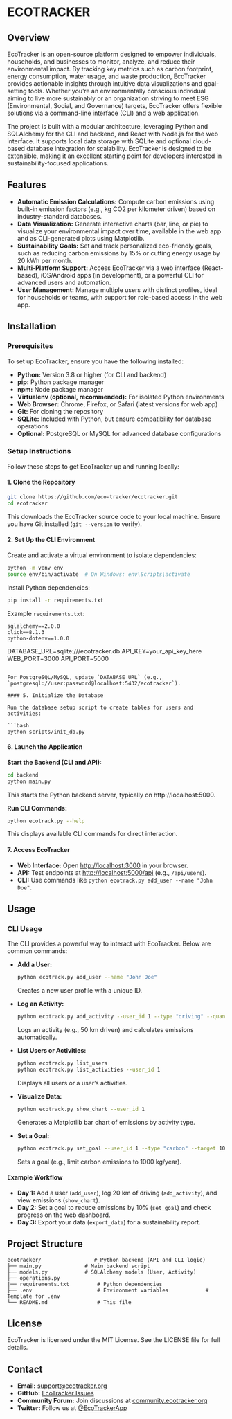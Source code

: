 # ECOTRACKER

## Overview

EcoTracker is an open-source platform designed to empower individuals, households, and businesses to monitor, analyze, and reduce their environmental impact. By tracking key metrics such as carbon footprint, energy consumption, water usage, and waste production, EcoTracker provides actionable insights through intuitive data visualizations and goal-setting tools. Whether you’re an environmentally conscious individual aiming to live more sustainably or an organization striving to meet ESG (Environmental, Social, and Governance) targets, EcoTracker offers flexible solutions via a command-line interface (CLI) and a web application.

The project is built with a modular architecture, leveraging Python and SQLAlchemy for the CLI and backend, and React with Node.js for the web interface. It supports local data storage with SQLite and optional cloud-based database integration for scalability. EcoTracker is designed to be extensible, making it an excellent starting point for developers interested in sustainability-focused applications.

## Features

- **Automatic Emission Calculations:** Compute carbon emissions using built-in emission factors (e.g., kg CO2 per kilometer driven) based on industry-standard databases.
- **Data Visualization:** Generate interactive charts (bar, line, or pie) to visualize your environmental impact over time, available in the web app and as CLI-generated plots using Matplotlib.
- **Sustainability Goals:** Set and track personalized eco-friendly goals, such as reducing carbon emissions by 15% or cutting energy usage by 20 kWh per month.
- **Multi-Platform Support:** Access EcoTracker via a web interface (React-based), iOS/Android apps (in development), or a powerful CLI for advanced users and automation.
- **User Management:** Manage multiple users with distinct profiles, ideal for households or teams, with support for role-based access in the web app.

## Installation

### Prerequisites

To set up EcoTracker, ensure you have the following installed:

- **Python:** Version 3.8 or higher (for CLI and backend)
- **pip:** Python package manager
- **npm:** Node package manager
- **Virtualenv (optional, recommended):** For isolated Python environments
- **Web Browser:** Chrome, Firefox, or Safari (latest versions for web app)
- **Git:** For cloning the repository
- **SQLite:** Included with Python, but ensure compatibility for database operations
- **Optional:** PostgreSQL or MySQL for advanced database configurations

### Setup Instructions

Follow these steps to get EcoTracker up and running locally:

#### 1. Clone the Repository

```bash
git clone https://github.com/eco-tracker/ecotracker.git
cd ecotracker
```
This downloads the EcoTracker source code to your local machine. Ensure you have Git installed (`git --version` to verify).

#### 2. Set Up the CLI Environment

Create and activate a virtual environment to isolate dependencies:

```bash
python -m venv env
source env/bin/activate  # On Windows: env\Scripts\activate
```

Install Python dependencies:

```bash
pip install -r requirements.txt
```

Example `requirements.txt`:
```
sqlalchemy==2.0.0
click==8.1.3
python-dotenv==1.0.0
```

DATABASE_URL=sqlite:///ecotracker.db
API_KEY=your_api_key_here
WEB_PORT=3000
API_PORT=5000
```

For PostgreSQL/MySQL, update `DATABASE_URL` (e.g., `postgresql://user:password@localhost:5432/ecotracker`).

#### 5. Initialize the Database

Run the database setup script to create tables for users and activities:

```bash
python scripts/init_db.py
```

#### 6. Launch the Application

**Start the Backend (CLI and API):**
```bash
cd backend
python main.py
```
This starts the Python backend server, typically on http://localhost:5000.


**Run CLI Commands:**
```bash
python ecotrack.py --help
```
This displays available CLI commands for direct interaction.

#### 7. Access EcoTracker

- **Web Interface:** Open [http://localhost:3000](http://localhost:3000) in your browser.
- **API:** Test endpoints at [http://localhost:5000/api](http://localhost:5000/api) (e.g., `/api/users`).
- **CLI:** Use commands like `python ecotrack.py add_user --name "John Doe"`.

## Usage

### CLI Usage

The CLI provides a powerful way to interact with EcoTracker. Below are common commands:

- **Add a User:**
  ```bash
  python ecotrack.py add_user --name "John Doe" 
  ```
  Creates a new user profile with a unique ID.

- **Log an Activity:**
  ```bash
  python ecotrack.py add_activity --user_id 1 --type "driving" --quantity 50
  ```
  Logs an activity (e.g., 50 km driven) and calculates emissions automatically.

- **List Users or Activities:**
  ```bash
  python ecotrack.py list_users
  python ecotrack.py list_activities --user_id 1
  ```
  Displays all users or a user’s activities.

- **Visualize Data:**
  ```bash
  python ecotrack.py show_chart --user_id 1
  ```
  Generates a Matplotlib bar chart of emissions by activity type.

- **Set a Goal:**
  ```bash
  python ecotrack.py set_goal --user_id 1 --type "carbon" --target 1000
  ```
  Sets a goal (e.g., limit carbon emissions to 1000 kg/year).



#### Example Workflow

- **Day 1:** Add a user (`add_user`), log 20 km of driving (`add_activity`), and view emissions (`show_chart`).
- **Day 2:** Set a goal to reduce emissions by 10% (`set_goal`) and check progress on the web dashboard.
- **Day 3:** Export your data (`export_data`) for a sustainability report.

## Project Structure

```
ecotracker/                 # Python backend (API and CLI logic)
├── main.py              # Main backend script
├── models.py            # SQLAlchemy models (User, Activity)
├── operations.py
|── requirements.txt         # Python dependencies
├── .env                     # Environment variables            # Template for .env
└── README.md                # This file
```

## License

EcoTracker is licensed under the MIT License. See the LICENSE file for full details.

## Contact

- **Email:** support@ecotracker.org
- **GitHub:** [EcoTracker Issues](https://github.com/eco-tracker/ecotracker/issues)
- **Community Forum:** Join discussions at [community.ecotracker.org](https://community.ecotracker.org)
- **Twitter:** Follow us at [@EcoTrackerApp](https://twitter.com/EcoTrackerApp)

